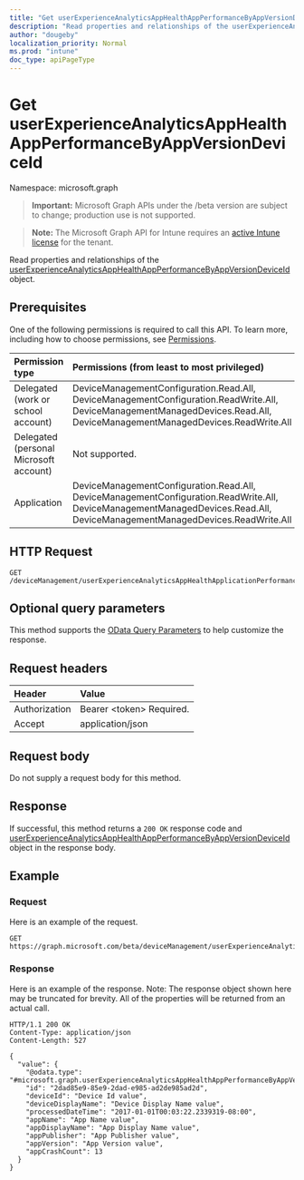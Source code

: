 ```yaml
---
title: "Get userExperienceAnalyticsAppHealthAppPerformanceByAppVersionDeviceId"
description: "Read properties and relationships of the userExperienceAnalyticsAppHealthAppPerformanceByAppVersionDeviceId object."
author: "dougeby"
localization_priority: Normal
ms.prod: "intune"
doc_type: apiPageType
---
```


# Get userExperienceAnalyticsAppHealthAppPerformanceByAppVersionDeviceId

Namespace: microsoft.graph

> **Important:** Microsoft Graph APIs under the /beta version are subject to change; production use is not supported.

> **Note:** The Microsoft Graph API for Intune requires an [active Intune license](https://go.microsoft.com/fwlink/?linkid=839381) for the tenant.

Read properties and relationships of the [userExperienceAnalyticsAppHealthAppPerformanceByAppVersionDeviceId](../resources/intune-devices-userexperienceanalyticsapphealthappperformancebyappversiondeviceid.md) object.

## Prerequisites
One of the following permissions is required to call this API. To learn more, including how to choose permissions, see [Permissions](/graph/permissions-reference).

|Permission type|Permissions (from least to most privileged)|
|:---|:---|
|Delegated (work or school account)|DeviceManagementConfiguration.Read.All, DeviceManagementConfiguration.ReadWrite.All, DeviceManagementManagedDevices.Read.All, DeviceManagementManagedDevices.ReadWrite.All|
|Delegated (personal Microsoft account)|Not supported.|
|Application|DeviceManagementConfiguration.Read.All, DeviceManagementConfiguration.ReadWrite.All, DeviceManagementManagedDevices.Read.All, DeviceManagementManagedDevices.ReadWrite.All|

## HTTP Request
<!-- {
  "blockType": "ignored"
}
-->
``` http
GET /deviceManagement/userExperienceAnalyticsAppHealthApplicationPerformanceByAppVersionDeviceId/{userExperienceAnalyticsAppHealthAppPerformanceByAppVersionDeviceIdId}
```

## Optional query parameters
This method supports the [OData Query Parameters](/graph/query-parameters) to help customize the response.

## Request headers
|Header|Value|
|:---|:---|
|Authorization|Bearer &lt;token&gt; Required.|
|Accept|application/json|

## Request body
Do not supply a request body for this method.

## Response
If successful, this method returns a `200 OK` response code and [userExperienceAnalyticsAppHealthAppPerformanceByAppVersionDeviceId](../resources/intune-devices-userexperienceanalyticsapphealthappperformancebyappversiondeviceid.md) object in the response body.

## Example

### Request
Here is an example of the request.
``` http
GET https://graph.microsoft.com/beta/deviceManagement/userExperienceAnalyticsAppHealthApplicationPerformanceByAppVersionDeviceId/{userExperienceAnalyticsAppHealthAppPerformanceByAppVersionDeviceIdId}
```

### Response
Here is an example of the response. Note: The response object shown here may be truncated for brevity. All of the properties will be returned from an actual call.
``` http
HTTP/1.1 200 OK
Content-Type: application/json
Content-Length: 527

{
  "value": {
    "@odata.type": "#microsoft.graph.userExperienceAnalyticsAppHealthAppPerformanceByAppVersionDeviceId",
    "id": "2dad85e9-85e9-2dad-e985-ad2de985ad2d",
    "deviceId": "Device Id value",
    "deviceDisplayName": "Device Display Name value",
    "processedDateTime": "2017-01-01T00:03:22.2339319-08:00",
    "appName": "App Name value",
    "appDisplayName": "App Display Name value",
    "appPublisher": "App Publisher value",
    "appVersion": "App Version value",
    "appCrashCount": 13
  }
}
```






